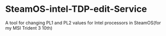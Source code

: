# SteamOS-intel-TDP-edit-Service
A tool for changing PL1 and PL2 values ​​for Intel processors in SteamOS(for my MSI Trident 3 10th)

